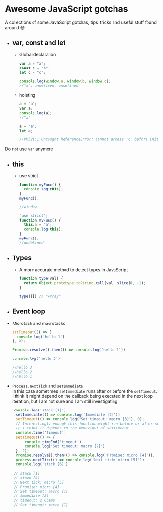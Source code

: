 # Awesome JavaScript gotchas

A collections of some JavaScript gotchas, tips, tricks and useful stuff found around 😎

- ## var, const and let

  - Global declaration

    ```javascript
    var a = "a";
    const b = "b";
    let c = "c";

    console.log(window.a, window.b, window.c);
    //"a", undefined, undefined
    ```

  - hoisting

    ```javascript
    a = "a";
    var a;
    console.log(a);
    //"a"
    ```

    ```javascript
    a = "a";
    let a;

    //VM321:1 Uncaught ReferenceError: Cannot access 'c' before initialization
    ```

Do not use `var` anymore

- ## this

  - use strict

    ```javascript
    function myFunc() {
      console.log(this);
    }
    myFunc();

    //window
    ```

    ```javascript
    "use strict";
    function myFunc() {
      this.a = "a";
      console.log(this);
    }
    myFunc();
    //undefined
    ```

- ## Types
  - A more accurate method to detect types in JavaScript
    ```javascript
    function type(val) {
      return Object.prototype.toString.call(val).slice(8, -1);
    }
    
    type([]) // "Array"
    ```
    
 - ## Event loop
  - Microtask and macrotasks
    ```javascript
    setTimeout(() => {
      console.log('hello 1')
    }, 0);

    Promise.resolve().then(() => console.log('hello 2'))

    console.log('hello 3')
    
    //hello 3
    //hello 2
    //hello 1
    ```

  - `Process.nextTick` and `setImmediate` \
  In this case sometimes `setImmediate` runs after or before the `setTimeout`.
  I think it might depend on the callback being executed in the next loop iteration, but I am not sure and I am still investigating
```javascript
    console.log('stack [1]')
     setImmediate(() => console.log('Immediate [2]'))
     setTimeout(() => console.log("Set timeout: macro [3]"), 0);
     // Interestingly enough this function might run before or after setImmediate
     // I think it depends on the behaviour of setTimeout
     console.time('timeout')
     setTimeout(() => {
         console.timeEnd('timeout')
         console.log("Set timeout: macro [7]")
     }, 2);
     Promise.resolve().then(() => console.log('Promise: micro [4]'));
     process.nextTick(() => console.log('Next tick: micro [5]'))
     console.log('stack [6]')
    
    // stack [1]
    // stack [6]
    // Next tick: micro [5]
    // Promise: micro [4]
    // Set timeout: macro [3]
    // Immediate [2]
    // timeout: 2.651ms
    // Set timeout: macro [7]

```

